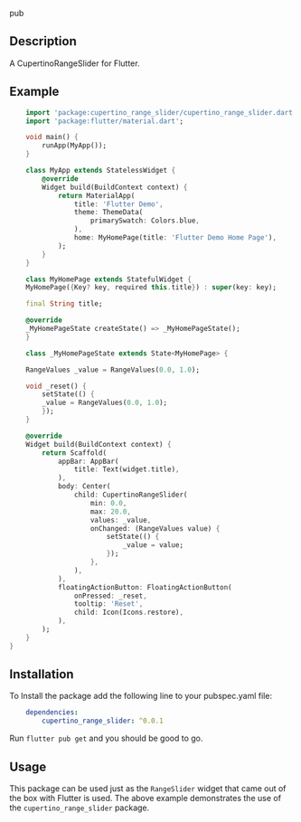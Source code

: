 pub

## Description

A CupertinoRangeSlider for Flutter.

## Example

```dart
    import 'package:cupertino_range_slider/cupertino_range_slider.dart';
    import 'package:flutter/material.dart';

    void main() {
        runApp(MyApp());
    }

    class MyApp extends StatelessWidget {
        @override
        Widget build(BuildContext context) {
            return MaterialApp(
                title: 'Flutter Demo',
                theme: ThemeData(
                    primarySwatch: Colors.blue,
                ),
                home: MyHomePage(title: 'Flutter Demo Home Page'),
            );
        }
    }

    class MyHomePage extends StatefulWidget {
    MyHomePage({Key? key, required this.title}) : super(key: key);

    final String title;

    @override
    _MyHomePageState createState() => _MyHomePageState();
    }

    class _MyHomePageState extends State<MyHomePage> {

    RangeValues _value = RangeValues(0.0, 1.0);

    void _reset() {
        setState(() {
        _value = RangeValues(0.0, 1.0);
        });
    }

    @override
    Widget build(BuildContext context) {
        return Scaffold(
            appBar: AppBar(
                title: Text(widget.title),
            ),
            body: Center(
                child: CupertinoRangeSlider(
                    min: 0.0,
                    max: 20.0,
                    values: _value,
                    onChanged: (RangeValues value) {
                        setState(() {
                            _value = value;
                        });
                    },
                ),
            ),
            floatingActionButton: FloatingActionButton(
                onPressed: _reset,
                tooltip: 'Reset',
                child: Icon(Icons.restore),
            ),
        );
    }
}

```

## Installation

To Install the package add the following line to your pubspec.yaml file:

```yaml
    dependencies:
        cupertino_range_slider: ^0.0.1
```

Run `flutter pub get` and you should be good to go.

## Usage

This package can be used just as the `RangeSlider` widget that came out of the box with Flutter is used.
The above example demonstrates the use of the `cupertino_range_slider` package.